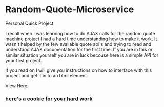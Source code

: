 # Random-Quote-Microservice
Personal Quick Project

I recall when I was learning how to do AJAX calls for the random quote machine project I had a hard time understanding how to make it work. It wasn't helped by the few available quote api's and trying to read and understand AJAX documentation for the first time. If you are in this  or similar situation yourself you are in luck becouse here is a simple API for your first project.

If you read on I will give you instructions on how to interface with this project and get it in to an html element.

View Here:

### here's a cookie for your hard work